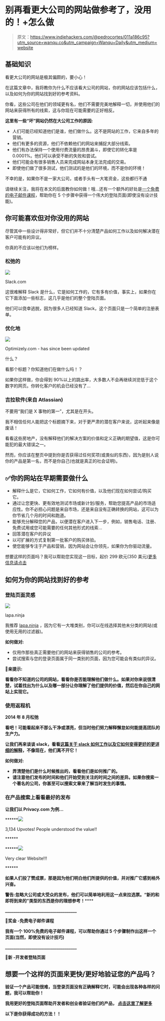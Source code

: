 # 别再看更大公司的网站做参考了，没用的！+怎么做

> 原文：<https://www.indiehackers.com/@pedrocortes/011a186c95?utm_source=wanqu.co&utm_campaign=Wanqu+Daily&utm_medium=website>

## 基础知识

看更大公司的网站是极其偏颇的，要小心！

在这篇文章中，我将教你为什么不应该看大公司的网站，你的网站应该包括什么，以及如何为你的网站找到好的参考资料。

你看，这些公司在他们的领域更有名，他们不需要完美地解释一切，并使用他们的网站来获得所有的线索，这与你现在可能需要的正好相反。

**这里有一些“坏”网站仍然在大公司工作的原因:**

*   人们可能已经知道他们是谁，他们做什么。这不是网站的工作，它来自多年的营销。
*   他们有更多的资源，他们不依赖他们的网站来捕捉大部分线索。
*   他们有办法保持一个使用付费流量的昂贵漏斗，即使它的转化率是 0.0001%。他们可以承受不断的失败和尝试。
*   他们可能会有很多销售人员来完成网站本身无法完成的交易。
*   即使他们做了很多测试，他们测试的是他们的环境，而不是你的环境！

不幸的是，如果你不是一家大公司，或者手头有一大笔资金，这些都行不通

请继续关注，我将在本文的后面教你如何做！哦...还有一个额外的好处是[一个免费的电子邮件课程](http://www.cortes.design/email-course)，帮助你在 5 个步骤中获得一个伟大的登陆页面(即使没有设计技能)。

## 你可能喜欢但对你没用的网站

尽管其中一些设计得非常好，但它们并不十分清楚产品如何工作以及如何解决潜在客户可能有的异议。

你真的不应该以他们为榜样。

### 松弛的

![](img/bf9abfadd6479b28d8e0347104d53ebd.png)

Slack.com

<grammarly-btn></grammarly-btn>

这很难解释 Slack 是什么，它是如何工作的，它有多有价值，事实上，如果你在它下面添加一些标志，这几乎是他们的整个登陆页面。

他们可以侥幸逃脱，因为很多人已经知道 Slack，这个页面只是一个简单的注册表单。

### 优化地

![](img/c2e51f09a563ee751ca7139d2af341ab.png)

Optimizely.com - has since been updated

<grammarly-btn></grammarly-btn>

什么？

看那个标题？你知道他们在做什么吗！？

如果你这样做，你会得到 90%以上的跳出率，大多数人不会再继续浏览低于这个数字的网页。你转化客户的机会已经没有了...

### 吉拉软件(来自 Atlassian)

不要用“我们是 X 事物的第一”，尤其是在开头。

我不相信任何人能把这个标题摘下来，对于更严肃的潜在客户来说，这听起来像是废话！

看看这些房地产，没有解释他们的解决方案的价值和定义正确的期望值，这是你可能犯的最大错误之一。

然而，你应该在整页中提到你是否获得过任何奖项(或类似的东西)，因为是别人说你的产品是第一名，而不是你自己(也就是真正的社会证明)。

## ✅你的网站在早期需要做什么

*   解释什么是它，它如何工作，它如何有价值，以及他们现在如何尝试/购买它。
*   通过让您更快、更有效地测试市场或新计划/服务，帮助您提高产品的市场适应性。你不必担心问题是来自市场，还是来自没有正确转换的网站，这可以为你节省几个月的时间和跑道。
*   能够充分解释您的产品，以便潜在客户进入下一步，例如，销售电话、注册、免费试用或您可能需要的任何其他形式的线索…
*   回答潜在客户的异议
*   以可扩展的方式复制第一批客户的购买体验。
*   使您能够专注于产品和营销，因为网站会让你领先，如果你为你驱动流量。

想要这样的页面吗？我可以帮助您实现这一目标，起价 299 欧元(350 美元)[更多信息请点击](https://www.pedrocortes.me)

## 如何为你的网站找到好的参考

### 登陆页面灵感

![](img/1285a5bb17b4fcf68891afce638e6736.png)

lapa.ninja

<grammarly-btn></grammarly-btn>

我推荐 [lapa.ninja](https://www.lapa.ninja) ，因为它有一大堆类别，你可以在线选择其他未分类的网站(或使用无用的过滤器)。

**如何做对:**

*   仅用作那些真正需要他们的网站来获得销售的公司的参考。
*   尝试搜索与您的登录页面属于同一类别的页面，因为您可能会有类似的异议。

****💪**亲提示:****** 

****看看你不知道的公司的网站，看看你是否能理解他们做什么。如果对你来说很清楚，试着找出为什么以及哪一部分让你理解了他们提供的价值，然后在你自己的网站上实现它。****

### ******使用返程机******

******2014 年 8 月松弛******

******看吧！可能看起来不那么干净或漂亮，但当时他们努力解释懈怠如何能提高团队的生产力。******

******让我们再来谈谈 slack，看看[这篇关于 slack 如何工作以及它如何变得更好的更详细的解释](https://web.archive.org/is/team-communication)，不像现在，他们离不开它！****** 

********如何做对:********

*   ******弄清楚他们是什么时候推出的，看看他们是如何推广的。******
*   ******请注意他们发布的时间和他们开始受到关注的时间之间的差异。如果你搜索一个著名的公司，你甚至可以搜索文章来了解当时发生的事情。******

### ******在产品搜索上看看最好的发布******

******让我们以 Privacy.com 为例...******

******![](img/953c7070c9b3562bea880da3aa4e8829.png)

3,134 Upvotes! People understood the value!!

<grammarly-btn></grammarly-btn>******

******![](img/ed06de4c792ccb6837331ce4bcca4cdc.png)

Very clear Website!!!

<grammarly-btn></grammarly-btn>******

******如果人们投了赞成票，那是因为他们明白他们所提供的价值，并对推广它感到格外兴奋。****** 

******警告:忽略大公司或大受众的发布，他们可以简单地利用这一点来拉选票。**“新的和即将到来的”类型的东西是你的理想参考！********

******___________________________________******

******🎁**奖金** -免费电子邮件课程****** 

****我有一个 100%免费的电子邮件课程，可以帮助你通过 5 个步骤制作出这样一个页面(当然，即使没有设计技巧)****

****___________________________________****

****💪**新** -开发者登陆页面**** 

## ****想要一个这样的页面来更快/更好地验证您的产品吗？****

****验证一个产品可能很难，当登录页面没有正确解释它时，可能会出现各种各样的问题，我可以帮助你！****

****我用更好的登陆页面帮助开发者和创业者验证他们的产品， [](https://www.indiehackers.com/edit-article/@pedrocortes/www.pedrocortes.me) [点击这里了解更多](https://www.pedrocortes.me/)**** 

****以下是你获得成功的方法！！****